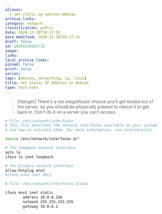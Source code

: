 ```yaml
---
aliases:
  - set-static-ip-address-debian
archive_links: 
category: network
classification: public
date: 2020-12-10T10:17:15
date_modified: 2020-12-10T10:17:15
draft: false
id: 20201210101715
image: 
links: 
local_archive_links: 
pinned: false
print: false
series: 
tags: [debian, networking, ip, linux]
title: Set Static IP Address on Debian
type: tech-note
---
```


> [!danger]
> There's a not insignificant chance you'll get kicked out of the server, so you should be physically present to reboot it to get back in. Don't do it on a server you can't access.

```sh
# File: /etc/network/interfaces
# This file describes the network interfaces available on your system
# and how to activate them. For more information, see interfaces(5).

source /etc/network/interfaces.d/*

# The loopback network interface
auto lo
iface lo inet loopback

# The primary network interface
allow-hotplug eno1
#iface eno1 inet dhcp
```

```sh
# File: /etc/network/interfaces.d/eno1

iface eno1 inet static
        address 10.0.0.226
        netmask 255.255.255.255
        gateway 10.0.0.1
```

